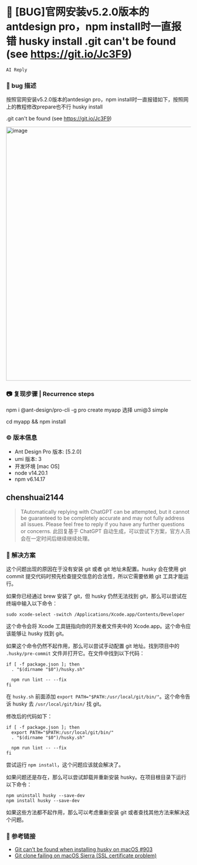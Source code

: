 # 🐛 [BUG]官网安装v5.2.0版本的antdesign pro，npm install时一直报错 husky install .git can't be found (see https://git.io/Jc3F9)

`AI Reply`

### 🐛 bug 描述

按照官网安装v5.2.0版本的antdesign pro，npm install时一直报错如下，按照网上的教程修改prepare也不行
husky install

.git can't be found (see https://git.io/Jc3F9)

<img width="693" alt="image" src="https://user-images.githubusercontent.com/48179927/223307111-0a1950e1-03c0-452b-8960-531f26a2f27d.png">

### 📷 复现步骤 | Recurrence steps

npm i @ant-design/pro-cli -g
pro create myapp
选择 umi@3 simple

cd myapp && npm install

### © 版本信息

- Ant Design Pro 版本: [5.2.0]
- umi 版本: 3
- 开发环境 [mac OS]
- node v14.20.1
- npm v6.14.17

## chenshuai2144

> TAutomatically replying with ChatGPT can be attempted, but it cannot be guaranteed to be completely accurate and may not fully address all issues. Please feel free to reply if you have any further questions or concerns.
> 此回复基于 ChatGPT 自动生成，可以尝试下方案，官方人员会在一定时间后继续继续处理。

### 🌟 解决方案

这个问题出现的原因在于没有安装 git 或者 git 地址未配置。husky 会在使用 git commit 提交代码时预先检查提交信息的合法性，所以它需要依赖 git 工具才能运行。

如果你已经通过 brew 安装了 git，但 husky 仍然无法找到 git，那么可以尝试在终端中输入以下命令：

```
sudo xcode-select -switch /Applications/Xcode.app/Contents/Developer
```

这个命令会将 Xcode 工具链指向你的开发者文件夹中的 Xcode.app。这个命令应该能够让 husky 找到 git。

如果这个命令仍然不起作用，那么可以尝试手动配置 git 地址。找到项目中的 `.husky/pre-commit` 文件并打开它。在文件中找到以下代码：

```
if [ -f package.json ]; then
  . "$(dirname "$0")/husky.sh"

  npm run lint -- --fix
fi
```

在 `husky.sh` 前面添加 `export PATH="$PATH:/usr/local/git/bin/"`。这个命令告诉 husky 去 `/usr/local/git/bin/` 找 git。

修改后的代码如下：

```
if [ -f package.json ]; then
  export PATH="$PATH:/usr/local/git/bin/"
  . "$(dirname "$0")/husky.sh"

  npm run lint -- --fix
fi
```

尝试运行 `npm install`，这个问题应该就会解决了。

如果问题还是存在，那么可以尝试卸载并重新安装 husky。在项目根目录下运行以下命令：

```
npm uninstall husky --save-dev
npm install husky --save-dev
```

如果这些方法都不起作用，那么可以考虑重新安装 git 或者查找其他方法来解决这个问题。

### 🔗 参考链接

- [Git can't be found when installing husky on macOS #903](https://github.com/typicode/husky/issues/903)
- [Git clone failing on macOS Sierra (SSL certificate problem)](https://stackoverflow.com/questions/3987683/homebrew-install-behind-a-proxy-how-to-set-proxy-username-and-password/40851015#40851015)
